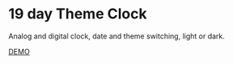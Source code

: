 # 19 day Theme Clock

Analog and digital clock, date and theme switching, light or dark.

[DEMO](https://voloshin-sergei.github.io/50_days/19_day%20Theme%20clock/)
